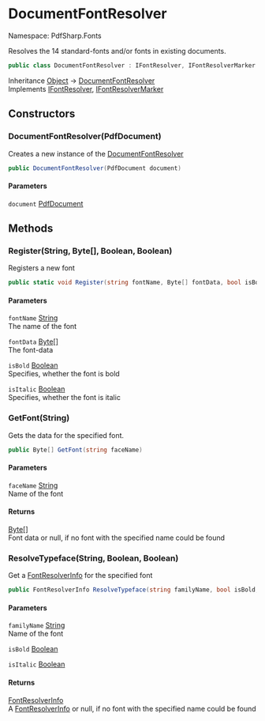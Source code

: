 # DocumentFontResolver

Namespace: PdfSharp.Fonts

Resolves the 14 standard-fonts and/or fonts in existing documents.<br>

```csharp
public class DocumentFontResolver : IFontResolver, IFontResolverMarker
```

Inheritance [Object](https://docs.microsoft.com/en-us/dotnet/api/system.object) → [DocumentFontResolver](./pdfsharp.fonts.documentfontresolver)<br>
Implements [IFontResolver](./pdfsharp.fonts.ifontresolver), [IFontResolverMarker](./pdfsharp.fonts.ifontresolvermarker)

## Constructors

### **DocumentFontResolver(PdfDocument)**

Creates a new instance of the [DocumentFontResolver](./pdfsharp.fonts.documentfontresolver)

```csharp
public DocumentFontResolver(PdfDocument document)
```

#### Parameters

`document` [PdfDocument](./pdfsharp.pdf.pdfdocument)<br>

## Methods

### **Register(String, Byte[], Boolean, Boolean)**

Registers a new font

```csharp
public static void Register(string fontName, Byte[] fontData, bool isBold, bool isItalic)
```

#### Parameters

`fontName` [String](https://docs.microsoft.com/en-us/dotnet/api/system.string)<br>
The name of the font

`fontData` [Byte[]](https://docs.microsoft.com/en-us/dotnet/api/system.byte)<br>
The font-data

`isBold` [Boolean](https://docs.microsoft.com/en-us/dotnet/api/system.boolean)<br>
Specifies, whether the font is bold

`isItalic` [Boolean](https://docs.microsoft.com/en-us/dotnet/api/system.boolean)<br>
Specifies, whether the font is italic

### **GetFont(String)**

Gets the data for the specified font.

```csharp
public Byte[] GetFont(string faceName)
```

#### Parameters

`faceName` [String](https://docs.microsoft.com/en-us/dotnet/api/system.string)<br>
Name of the font

#### Returns

[Byte[]](https://docs.microsoft.com/en-us/dotnet/api/system.byte)<br>
Font data or null, if no font with the specified name could be found

### **ResolveTypeface(String, Boolean, Boolean)**

Get a [FontResolverInfo](./pdfsharp.fonts.fontresolverinfo) for the specified font

```csharp
public FontResolverInfo ResolveTypeface(string familyName, bool isBold, bool isItalic)
```

#### Parameters

`familyName` [String](https://docs.microsoft.com/en-us/dotnet/api/system.string)<br>
Name of the font

`isBold` [Boolean](https://docs.microsoft.com/en-us/dotnet/api/system.boolean)<br>

`isItalic` [Boolean](https://docs.microsoft.com/en-us/dotnet/api/system.boolean)<br>

#### Returns

[FontResolverInfo](./pdfsharp.fonts.fontresolverinfo)<br>
A [FontResolverInfo](./pdfsharp.fonts.fontresolverinfo) or null, if no font with the specified name could be found
